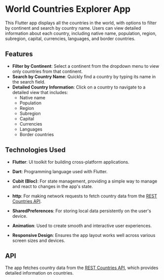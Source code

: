 # World Countries Explorer App

This Flutter app displays all the countries in the world, with options to filter by continent and search by country name. Users can view detailed information about each country, including native name, population, region, subregion, capital, currencies, languages, and border countries.

## Features

- **Filter by Continent**: Select a continent from the dropdown menu to view only countries from that continent.
- **Search by Country Name**: Quickly find a country by typing its name in the search field.
- **Detailed Country Information**: Click on a country to navigate to a detailed view that includes:
  - Native name
  - Population
  - Region
  - Subregion
  - Capital
  - Currencies
  - Languages
  - Border countries

## Technologies Used

- **Flutter**: UI toolkit for building cross-platform applications.
- **Dart**: Programming language used with Flutter.
- **Cubit (Bloc)**: For state management, providing a simple way to manage and react to changes in the app's state.
- **http**: For making network requests to fetch country data from the [REST Countries API](https://restcountries.com/).

- **SharedPreferences**: For storing local data persistently on the user's device.
- **Animation**: Used to create smooth and interactive user experiences.
- **Responsive Design**: Ensures the app layout works well across various screen sizes and devices.

## API

The app fetches country data from the [REST Countries API](https://restcountries.com/), which provides detailed information on countries.
